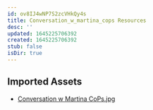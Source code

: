 ```yaml
---
id: ov8IJ4wNP7S2zcVHkQy4s
title: Conversation_w_martina_cops Resources
desc: ''
updated: 1645225706392
created: 1645225706392
stub: false
isDir: true
---
```

## Imported Assets
- [Conversation w Martina CoPs.jpg](/assets/conversation-w-martina-cops.jpg)
